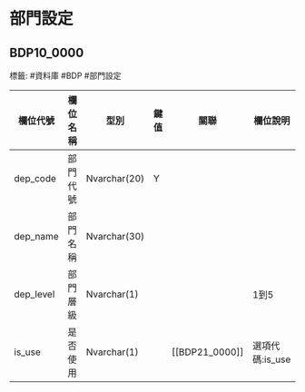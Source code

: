 # 部門設定
## BDP10_0000
標籤: #資料庫 #BDP #部門設定


| 欄位代號       | 欄位名稱 | 型別           | 鍵值 | 關聯          | 欄位說明         |
| ---------- | ---- | ------------ | -- | ----------- | ------------ |
| dep\_code  | 部門代號 | Nvarchar(20) | Y  |             |              |
| dep\_name  | 部門名稱 | Nvarchar(30) |    |             |              |
| dep\_level | 部門層級 | Nvarchar(1)  |    |             | 1到5          |
| is\_use    | 是否使用 | Nvarchar(1)  |    | [[BDP21_0000]] | 選項代碼:is\_use |